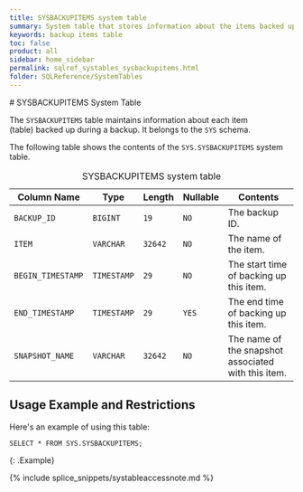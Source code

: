 ```yaml
---
title: SYSBACKUPITEMS system table
summary: System table that stores information about the items backed up for each backup job.
keywords: backup items table
toc: false
product: all
sidebar: home_sidebar
permalink: sqlref_systables_sysbackupitems.html
folder: SQLReference/SystemTables
---
```

<section>
<div class="TopicContent" data-swiftype-index="true" markdown="1">
# SYSBACKUPITEMS System Table

The `SYSBACKUPITEMS` table maintains information about each item
(table) backed up during a backup. It belongs to the `SYS` schema.

The following table shows the contents of the `SYS.SYSBACKUPITEMS` system table.

<table>
    <caption>SYSBACKUPITEMS system table</caption>
    <col />
    <col />
    <col />
    <col />
    <col />
    <thead>
        <tr>
            <th>Column Name</th>
            <th>Type</th>
            <th>Length</th>
            <th>Nullable</th>
            <th>Contents</th>
        </tr>
    </thead>
    <tbody>
        <tr>
            <td><code>BACKUP_ID </code></td>
            <td><code>BIGINT</code></td>
            <td><code>19</code></td>
            <td><code>NO</code></td>
            <td>The backup ID.</td>
        </tr>
        <tr>
            <td><code>ITEM</code></td>
            <td><code>VARCHAR</code></td>
            <td><code>32642</code></td>
            <td><code>NO</code></td>
            <td>The name of the item.</td>
        </tr>
        <tr>
            <td><code>BEGIN_TIMESTAMP </code></td>
            <td><code>TIMESTAMP</code></td>
            <td><code>29</code></td>
            <td><code>NO</code></td>
            <td>The start time of backing up this item.</td>
        </tr>
        <tr>
            <td><code>END_TIMESTAMP </code></td>
            <td><code>TIMESTAMP</code></td>
            <td><code>29</code></td>
            <td><code>YES</code></td>
            <td>The end time of backing up this item.</td>
        </tr>
        <tr>
            <td><code>SNAPSHOT_NAME</code></td>
            <td><code>VARCHAR</code></td>
            <td><code>32642</code></td>
            <td><code>NO</code></td>
            <td>The name of the snapshot associated with this item.</td>
        </tr>
    </tbody>
</table>

## Usage Example and Restrictions

Here's an example of using this table:

```
SELECT * FROM SYS.SYSBACKUPITEMS;
```
{: .Example}

{% include splice_snippets/systableaccessnote.md %}

</div>
</section>
